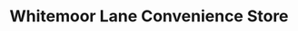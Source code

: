 ---
title: "Whitemoor Lane Convenience Store"
url: /belper/whitemoor-lane-convenience-store/
shop: convenience
---